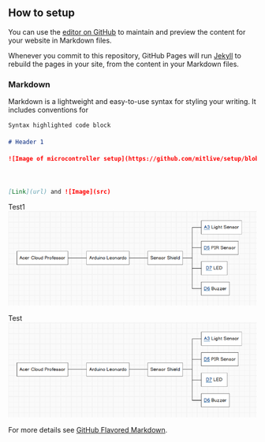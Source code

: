 ## How to setup

You can use the [editor on GitHub](https://github.com/mitlive/setup/edit/master/index.md) to maintain and preview the content for your website in Markdown files.

Whenever you commit to this repository, GitHub Pages will run [Jekyll](https://jekyllrb.com/) to rebuild the pages in your site, from the content in your Markdown files.

### Markdown

Markdown is a lightweight and easy-to-use syntax for styling your writing. It includes conventions for

```markdown
Syntax highlighted code block

# Header 1

![Image of microcontroller setup](https://github.com/mitlive/setup/blob/master/src/img/mcsetup.PNG)



[Link](url) and ![Image](src)
```
Test1
![Image of microcontroller setup](https://github.com/mitlive/setup/blob/master/src/img/mcsetup.PNG)


Test
![Image of microcontroller setup](https://github.com/mitlive/setup/blob/master/src/img/mcsetup.PNG)

For more details see [GitHub Flavored Markdown](https://guides.github.com/features/mastering-markdown/).
